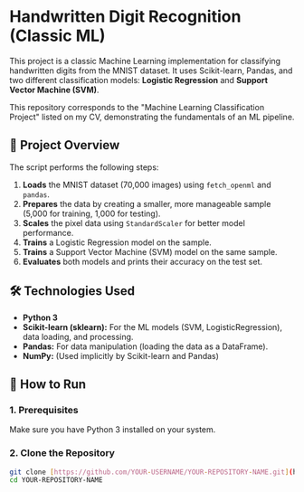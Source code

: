 # Handwritten Digit Recognition (Classic ML)

This project is a classic Machine Learning implementation for classifying handwritten digits from the MNIST dataset. It uses Scikit-learn, Pandas, and two different classification models: **Logistic Regression** and **Support Vector Machine (SVM)**.

This repository corresponds to the "Machine Learning Classification Project" listed on my CV, demonstrating the fundamentals of an ML pipeline.

## 🚀 Project Overview

The script performs the following steps:
1.  **Loads** the MNIST dataset (70,000 images) using `fetch_openml` and `pandas`.
2.  **Prepares** the data by creating a smaller, more manageable sample (5,000 for training, 1,000 for testing).
3.  **Scales** the pixel data using `StandardScaler` for better model performance.
4.  **Trains** a Logistic Regression model on the sample.
5.  **Trains** a Support Vector Machine (SVM) model on the same sample.
6.  **Evaluates** both models and prints their accuracy on the test set.

## 🛠️ Technologies Used

* **Python 3**
* **Scikit-learn (sklearn):** For the ML models (SVM, LogisticRegression), data loading, and processing.
* **Pandas:** For data manipulation (loading the data as a DataFrame).
* **NumPy:** (Used implicitly by Scikit-learn and Pandas)

## 🏁 How to Run

### 1. Prerequisites

Make sure you have Python 3 installed on your system.

### 2. Clone the Repository

```bash
git clone [https://github.com/YOUR-USERNAME/YOUR-REPOSITORY-NAME.git](https://github.com/YOUR-USERNAME/YOUR-REPOSITORY-NAME.git)
cd YOUR-REPOSITORY-NAME
